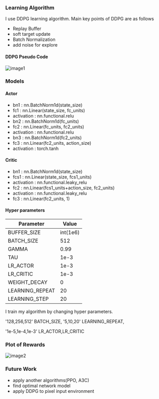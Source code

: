 ### Learning Algorithm
I use DDPG learning algorithm. Main key points of DDPG are as follows
* Replay Buffer
* soft target update
* Batch Normalization
* add noise for explore
#### DDPG Pseudo Code

![image1](report/ddpg-algorithm.png)

### Models

#### Actor
* bn1 : nn.BatchNorm1d(state_size)
* fc1 : nn.Linear(state_size, fc_units)
* activation : nn.functional.relu
* bn2 : nn.BatchNorm1d(fc_units)
* fc2 : nn.Linear(fc_units, fc2_units)
* activation : nn.functional.relu
* bn3 : nn.BatchNorm1d(fc2_units)
* fc3 : nn.Linear(fc2_units, action_size)
* activation : torch.tanh
#### Critic
* bn1 : nn.BatchNorm1d(state_size)
* fcs1 : nn.Linear(state_size, fcs1_units)
* activation : nn.functional.leaky_relu
* fc2 : nn.Linear(fcs1_units+action_size, fc2_units)
* activation : nn.functional.leaky_relu
* fc3 : nn.Linear(fc2_units, 1)
#### Hyper parameters
Parameter | Value
--- | ---
BUFFER_SIZE | int(1e6)
BATCH_SIZE | 512
GAMMA | 0.99  
TAU | 1e-3
LR_ACTOR | 1e-3
LR_CRITIC | 1e-3
WEIGHT_DECAY | 0
LEARNING_REPEAT | 20
LEARNING_STEP | 20

I train my algorithm by changing hyper parameters.

'128,256,512' BATCH_SIZE, '5,10,20' LEARNING_REPEAT,

'1e-5,1e-4,1e-3' LR_ACTOR,LR_CRITIC

### Plot of Rewards
![image2](report/plot.png)
### Future Work

* apply another algorithms(PPO, A3C)
* find optimal network model
* apply DDPG to pixel input environment